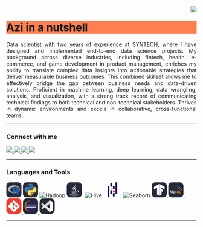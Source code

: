 
<img align="right"  src="https://user-images.githubusercontent.com/53329034/123502306-0fcdfc80-d669-11eb-87e4-d24cccfbbd00.gif" />


<h1 style="background-color: coral;" >
Azi in a nutshell
</h1>




<div align="justify">

Data scientist with two years of experience at SYNTECH, where I have designed and implemented end-to-end data science projects. My background across diverse industries, including fintech, health, e-commerce, and game development in product management, enriches my ability to translate complex data insights into actionable strategies that deliver measurable business outcomes. This combined skillset allows me to effectively bridge the gap between business needs and data-driven solutions. Proficient in machine learning, deep learning, data wrangling, analysis, and visualization, with a strong track record of communicating technical findings to both technical and non-technical stakeholders. Thrives in dynamic environments and excels in collaborative, cross-functional teams.

</div>

---
### Connect with me

<p align="left">
  <a href="https://www.linkedin.com/in/azadehalmasi/">
   <img src="https://img.icons8.com/color/48/000000/linkedin.png"/>
  </a>
  <a href="https://www.instagram.com/azade_almasi/">
    <img src="https://img.icons8.com/fluent/48/000000/instagram-new.png"/>
  </a>
  <a href="mailto:azadealmasi@gmail.com">
     <img src="https://img.icons8.com/color/48/000000/gmail.png"/>
  </a>
  <a href="https://www.facebook.com//">
      <img src="https://img.icons8.com/color/48/000000/facebook.png"/>
  </a>
 
</p>

---
### Languages and Tools
<div>
  <img src="https://github.com/tandpfun/skill-icons/blob/main/icons/R-Dark.svg" title="R" alt="R" width="40" height="40"/>
  <img src="https://github.com/tandpfun/skill-icons/blob/main/icons/Python-Dark.svg" title="Python" alt="python" width="40" height="40"/>
  <img src="https://www.vectorlogo.zone/logos/apache_hadoop/apache_hadoop-icon.svg" title="Hadoop" alt="Hadoop" width="40" height="40"/>
  <img src="https://github.com/tandpfun/skill-icons/blob/main/icons/Java-Dark.svg" title="Java" alt="Java" width="40" height="40"/>&nbsp;
  <img src="https://www.vectorlogo.zone/logos/apache_hive/apache_hive-icon.svg" title="Hive" alt="Hive" width="40" height="40"/>&nbsp;
  <img src="https://raw.githubusercontent.com/devicons/devicon/2ae2a900d2f041da66e950e4d48052658d850630/icons/pandas/pandas-original.svg" title="Pandas" alt="Pandas" width="40" height="40"/>&nbsp;
  <img src="https://seaborn.pydata.org/_images/logo-mark-lightbg.svg" title="Seaborn" alt="Seaborn" width="40" height="40"/> </a> <a href="https://www.tensorflow.org" target="_blank" rel="noreferrer">
  <img src="https://github.com/tandpfun/skill-icons/blob/main/icons/TensorFlow-Dark.svg" title="Tensorflow" alt="Tensorflow" width="40" height="40"/>
  <img src="https://github.com/tandpfun/skill-icons/blob/main/icons/MySQL-Dark.svg" title="MySQL"  alt="MySQL" width="40" height="40"/>&nbsp;
  <img src="https://github.com/tandpfun/skill-icons/blob/main/icons/Git.svg" title="Git" **alt="Git" width="40" height="40"/>
  <img src="https://github.com/tandpfun/skill-icons/blob/main/icons/Eclipse-Dark.svg" title="Eclips" alt="Eclips" width="40" height="40"/>
  <img src="https://github.com/tandpfun/skill-icons/blob/main/icons/VSCode-Dark.svg" title="Eclips" alt="Eclips" width="40" height="40"/> </div>

---


  

